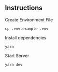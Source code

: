 ## Instructions

Create Environment File

```
cp .env.example .env
```

Install dependencies

```
yarn
```

Start Server

```
yarn dev
```

